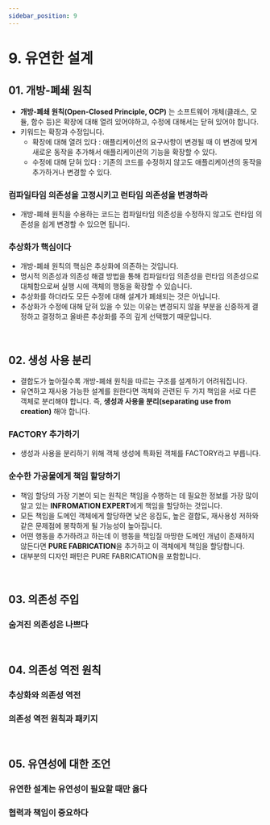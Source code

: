 ```yaml
---
sidebar_position: 9
---
```


# 9. 유연한 설계

## 01. 개방-폐쇄 원칙

- **개방-폐쇄 원칙(Open-Closed Principle, OCP)** 는 소프트웨어 개체(클래스, 모듈, 함수 등)은 확장에 대해 열려 있어야하고, 수정에 대해서는 닫혀 있어야 합니다.
- 키워드는 확장과 수정입니다.
  - 확장에 대해 열려 있다 : 애플리케이션의 요구사항이 변경될 때 이 변경에 맞게 새로운 동작을 추가해서 애플리케이션의 기능을 확장할 수 있다.
  - 수정에 대해 닫혀 있다 : 기존의 코드를 수정하지 않고도 애플리케이션의 동작을 추가하거나 변경할 수 있다.

### 컴파일타임 의존성을 고정시키고 런타임 의존성을 변경하라

- 개방-폐쇄 원칙을 수용하는 코드는 컴파일타임 의존성을 수정하지 않고도 런타임 의존성을 쉽게 변경할 수 있으면 됩니다.

### 추상화가 핵심이다

- 개방-폐쇄 원칙의 핵심은 추상화에 의존하는 것입니다.
- 명시적 의존성과 의존성 해결 방법을 통해 컴파일타임 의존성을 런타임 의존성으로 대체함으로써 실행 시에 객체의 행동을 확장할 수 있습니다.
- 추상화를 하더라도 모든 수정에 대해 설계가 폐쇄되는 것은 아닙니다.
- 추상화가 수정에 대해 닫혀 있을 수 있는 이유는 변경되지 않을 부분을 신중하게 결정하고 결정하고 올바른 추상화를 주의 깊게 선택했기 때문입니다.

<br/>

## 02. 생성 사용 분리

- 결합도가 높아질수록 개방-폐쇄 원칙을 따르는 구조를 설계하기 어려워집니다.
- 유연하고 재사용 가능한 설계를 원한다면 객체와 관련된 두 가지 책임을 서로 다른 객체로 분리해야 합니다. 즉, **생성과 사용을 분리(separating use from creation)** 해야 합니다.

### FACTORY 추가하기

- 생성과 사용을 분리하기 위해 객체 생성에 특화된 객체를 FACTORY라고 부릅니다.

### 순수한 가공물에게 책임 할당하기

- 책임 할당의 가장 기본이 되는 원칙은 책임을 수행하는 데 필요한 정보를 가장 많이 알고 있는 **INFROMATION EXPERT**에게 책임을 할당하는 것입니다.
- 모든 책임을 도메인 객체에게 할당하면 낮은 응집도, 높은 결합도, 재사용성 저하와 같은 문제점에 봉착하게 될 가능성이 높아집니다.
- 어떤 행동을 추가하려고 하는데 이 행동을 책임질 마땅한 도메인 개념이 존재하지 않든다면 **PURE FABRICATION**을 추가하고 이 객체에게 책임을 할당합니다.
- 대부분의 디자인 패턴은 PURE FABRICATION을 포함합니다.

<br/>

## 03. 의존성 주입

### 숨겨진 의존성은 나쁘다

<br/>

## 04. 의존성 역전 원칙

### 추상화와 의존성 역전

### 의존성 역전 원칙과 패키지

<br/>

## 05. 유연성에 대한 조언

### 유연한 설계는 유연성이 필요할 때만 옳다

### 협력과 책임이 중요하다